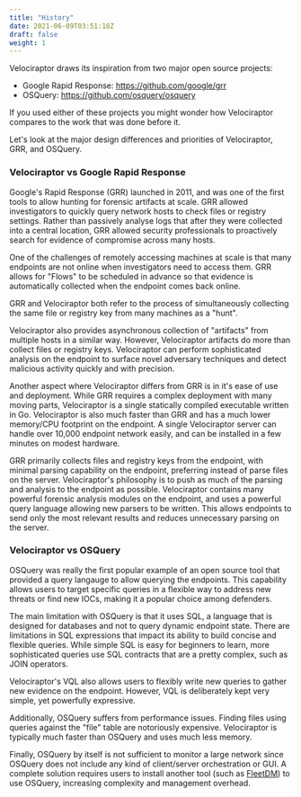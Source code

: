 ```yaml
---
title: "History"
date: 2021-06-09T03:51:18Z
draft: false
weight: 1
---
```


Velociraptor draws its inspiration from two major open source projects:

* Google Rapid Response:  https://github.com/google/grr
* OSQuery: https://github.com/osquery/osquery


If you used either of these projects you might wonder how Velociraptor compares to the work that was done before
it.

Let's look at the major design differences and priorities of Velociraptor, GRR, and OSQuery.


### Velociraptor vs Google Rapid Response

Google's Rapid Response (GRR) launched in 2011, and was one of the first tools to allow hunting for forensic artifacts at scale.
GRR allowed investigators to quickly query network hosts to check files or registry settings. Rather than passively analyse logs that after they were collected into a central location, GRR allowed security professionals to proactively search for evidence of compromise
across many hosts.

One of the challenges of remotely accessing machines at scale is
that many endpoints are not online when investigators need to
access them. GRR allows for "Flows" to be scheduled in advance so that evidence is automatically collected
when the endpoint comes back online.

GRR and Velociraptor both refer to the process of simultaneously collecting the same file or registry key from
many machines as a "hunt".

Velociraptor also provides asynchronous
collection of "artifacts" from multiple hosts in a similar way. However, Velociraptor artifacts do more than collect
files or registry keys. Velociraptor can perform
sophisticated analysis on the endpoint to surface novel adversary
techniques and detect malicious activity quickly and with precision.

Another aspect where Velociraptor differs from GRR is in it's ease of
use and deployment. While GRR requires a complex deployment with many
moving parts, Velociraptor is a single statically compiled executable
written in Go. Velociraptor is also much faster than GRR and has a
much lower memory/CPU footprint on the endpoint. A single
Velociraptor server can handle over 10,000 endpoint network easily,
and can be installed in a few minutes on modest hardware.

GRR primarily collects files and registry keys from the endpoint, with
minimal parsing capability on the endpoint, preferring instead of
parse files on the server. Velociraptor's philosophy is to push as
much of the parsing and analysis to the endpoint as
possible. Velociraptor contains many powerful forensic analysis modules
on the endpoint, and uses a powerful query language allowing new parsers to
be written. This allows endpoints
to send only the most relevant results and reduces
unnecessary parsing on the server.

### Velociraptor vs OSQuery

OSQuery was really the first popular example of an open source tool
that provided a query langauge to allow querying the endpoints. This
capability allows users to target specific queries in a flexible way
to address new threats or find new IOCs, making it a popular choice
among defenders.

The main limitation with OSQuery is that it uses SQL, a language that is designed for databases and not to query dynamic
endpoint state. There are limitations in SQL expressions that impact its ability to build concise and flexible
queries. While simple SQL is easy for beginners to learn, more
sophisticated queries use SQL contracts that are a pretty complex, such as JOIN operators.

Velociraptor's VQL also allows users to flexibly
write new queries to gather new evidence on the endpoint. However, VQL
is deliberately kept very simple, yet powerfully expressive.

Additionally, OSQuery suffers from performance issues. Finding files using queries against the "file" table are notoriously
expensive. Velociraptor is typically much faster than OSQuery and
uses much less memory.

Finally, OSQuery by itself is not sufficient to monitor a large network
since OSQuery does not include any kind of client/server orchestration
or GUI. A complete solution requires users to install another tool (such as [FleetDM](https://github.com/fleetdm/fleet)) to use
OSQuery, increasing complexity and management overhead.
